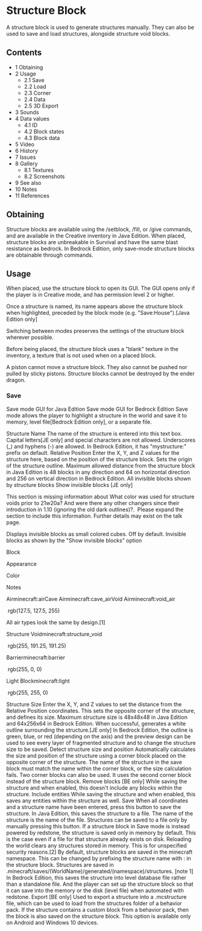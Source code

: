# Structure Block
A structure block is used to generate structures manually. They can also be used to save and load structures, alongside structure void blocks.

## Contents
- 1 Obtaining
- 2 Usage
	- 2.1 Save
	- 2.2 Load
	- 2.3 Corner
	- 2.4 Data
	- 2.5 3D Export
- 3 Sounds
- 4 Data values
	- 4.1 ID
	- 4.2 Block states
	- 4.3 Block data
- 5 Video
- 6 History
- 7 Issues
- 8 Gallery
	- 8.1 Textures
	- 8.2 Screenshots
- 9 See also
- 10 Notes
- 11 References

## Obtaining
Structure blocks are available using the /setblock, /fill, or /give commands, and are available in the Creative inventory in Java Edition. When placed, structure blocks are unbreakable in Survival and have the same blast resistance as bedrock. In Bedrock Edition, only save-mode structure blocks are obtainable through commands.

## Usage
When placed, use the structure block to open its GUI. The GUI opens only if the player is in Creative mode, and has permission level 2 or higher.

Once a structure is named, its name appears above the structure block when highlighted, preceded by the block mode (e.g. "Save:House").‌[Java Edition  only]

Switching between modes preserves the settings of the structure block wherever possible.

Before being placed, the structure block uses a "blank" texture in the inventory, a texture that is not used when on a placed block.

A piston cannot move a structure block. They also cannot be pushed nor pulled by sticky pistons. Structure blocks cannot be destroyed by the ender dragon.

### Save
Save mode GUI for Java Edition
Save mode GUI for Bedrock Edition
 Save mode allows the player to highlight a structure in the world and save it to memory, level file‌[Bedrock Edition  only], or a separate file.

Structure Name
The name of the structure is entered into this text box. Capital letters‌[JE  only] and special characters are not allowed. Underscores (_) and hyphens (-) are allowed. In Bedrock Edition, it has "mystructure:" prefix on default.
Relative Position
Enter the X, Y, and Z values for the structure here, based on the position of the structure block. Sets the origin of the structure outline.
Maximum allowed distance from the structure block in Java Edition is 48 blocks in any direction and 64 on horizontal direction and 256 on vertical direction in Bedrock Edition.
All invisible blocks shown by structure blocks
Show invisible blocks ‌[JE  only]

  

This section is missing information about What color was used for structure voids prior to 21w20a? And were there any other changers since their introduction in 1.10 (ignoring the old dark outlines)?. 
Please expand the section to include this information. Further details may exist on the talk page.


Displays invisible blocks as small colored cubes. Off by default.
Invisible blocks as shown by the "Show invisible blocks" option


Block

Appearance

Color

Notes


Airminecraft:airCave Airminecraft:cave_airVoid Airminecraft:void_air



 rgb(127.5, 127.5, 255)

All air types look the same by design.[1]


Structure Voidminecraft:structure_void



 rgb(255, 191.25, 191.25)




Barrierminecraft:barrier



 rgb(255, 0, 0)




Light Blockminecraft:light



 rgb(255, 255, 0)



Structure Size
Enter the X, Y, and Z values to set the distance from the Relative Position coordinates. This sets the opposite corner of the structure, and defines its size.
Maximum structure size is 48x48x48 in Java Edition and 64x256x64 in Bedrock Edition.
When successful, generates a white outline surrounding the structure.‌[JE  only] In Bedrock Edition, the outline is green, blue, or red (depending on the axis) and the preview design can be used to see every layer of fragmented structure and to change the structure size to be saved.
Detect structure size and position
Automatically calculates the size and position of the structure using a corner block placed on the opposite corner of the structure.
The name of the structure in the save block must match the name within the corner block, or the size calculation fails.
Two corner blocks can also be used. It uses the second corner block instead of the structure block.
Remove blocks ‌[BE  only]
While saving the structure and when enabled, this doesn't include any blocks within the structure.
Include entities
While saving the structure and when enabled, this saves any entities within the structure as well.
Save
When all coordinates and a structure name have been entered, press this button to save the structure.
In Java Edition, this saves the structure to a file. The name of the structure is the name of the file.
Structures can be saved to a file only by manually pressing this button. If a structure block in Save mode is instead powered by redstone, the structure is saved only in memory by default. This is the case even if a file for that structure already exists on disk. Reloading the world clears any structures stored in memory. This is for unspecified security reasons.[2]
By default, structure blocks are saved in the minecraft namespace. This can be changed by prefixing the structure name with <namespace>: in the structure block.
Structures are saved in .minecraft/saves/(WorldName)/generated/(namespace)/structures. [note 1]
In Bedrock Edition, this saves the structure into level database file rather than a standalone file. And the player can set up the structure block so that it can save into the memory or the disk (level file) when automated with redstone.
Export ‌[BE  only]
Used to export a structure into a .mcstructure file, which can be used to load from the structures folder of a behavior pack. If the structure contains a custom block from a behavior pack, then the block is also saved on the structure block. This option is available only on Android and Windows 10 devices.
